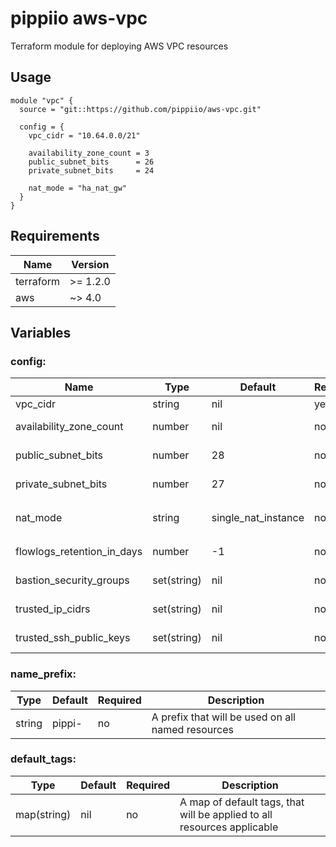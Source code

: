 # pippiio aws-vpc
Terraform module for deploying AWS VPC resources

## Usage
```hcl
module "vpc" {
  source = "git::https://github.com/pippiio/aws-vpc.git"

  config = {
    vpc_cidr = "10.64.0.0/21"

    availability_zone_count = 3
    public_subnet_bits      = 26
    private_subnet_bits     = 24

    nat_mode = "ha_nat_gw"
  }
}
```

## Requirements
|Name     |Version |
|---------|--------|
|terraform|>= 1.2.0|
|aws      |~> 4.0  |


## Variables
### config:
|Name                      |Type       |Default            |Required|Description|
|--------------------------|-----------|-------------------|--------|-----------|
|vpc_cidr                  |string     |nil                |yes     |Cidr range for VPC|
|availability_zone_count   |number     |nil                |no      |Count of availability zones to use|
|public_subnet_bits        |number     |28                 |no      |Count of bits in the public subnet|
|private_subnet_bits       |number     |27                 |no      |Count of bits in the private subnet|
|nat_mode                  |string     |single_nat_instance|no      |Natgateway mode `single_nat_instance` or `ha_nat_gw`|
|flowlogs_retention_in_days|number     |-1                 |no      |Retention in days for flowlogs|
|bastion_security_groups   |set(string)|nil                |no      |Security group ID's for bastion|
|trusted_ip_cidrs          |set(string)|nil                |no      |IP Ciders to trust on bastion host|
|trusted_ssh_public_keys   |set(string)|nil                |no      |SSH keys to trust on bastion host|

### name_prefix:
|Type        |Default|Required|Description|
|------------|-------|--------|-----------|
|string      |pippi- |no      |A prefix that will be used on all named resources|

### default_tags:
|Type        |Default|Required|Description|
|------------|-------|--------|-----------|
|map(string) |nil    |no      |A map of default tags, that will be applied to all resources applicable|